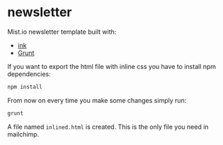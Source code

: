 # newsletter

Mist.io newsletter template built with:

- [ink](http://foundation.zurb.com/emails.html)
- [Grunt](http://gruntjs.com/)

If you want to export the html file with inline css you have to install npm dependencies:

```bash
npm install
```

From now on every time you make some changes simply run:

```bash
grunt
```

A file named `inlined.html` is created. This is the only file you need in mailchimp.
